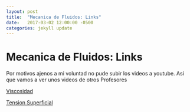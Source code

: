 ```yaml
---
layout: post
title:  "Mecanica de Fluidos: Links"
date:   2017-03-02 12:00:00 -0500
categories: jekyll update
---
```


# Mecanica de Fluidos: Links

Por motivos ajenos a mi voluntad no pude subir los videos a youtube. Asi que vamos a ver unos videos de otros Profesores

[Viscosidad](https://www.youtube.com/watch?v=VQSAsaco5Fg)

[Tension Superficial](https://www.youtube.com/watch?v=KIiwPh_om0I)
 
